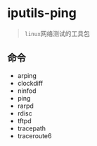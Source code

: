 # iputils-ping
> `linux`网络测试的工具包

## 命令
- arping
- clockdiff
- ninfod
- ping
- rarpd
- rdisc
- tftpd
- tracepath
- traceroute6
